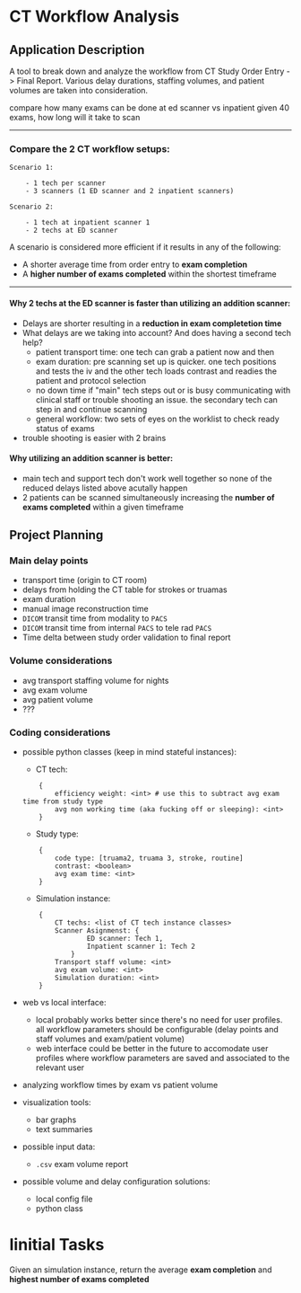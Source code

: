 # CT Workflow Analysis

Application Description
-------
A tool to break down and analyze the workflow from CT Study Order Entry -> Final Report. Various delay durations, staffing volumes, and patient volumes are taken into consideration. 

compare how many exams can be done at ed scanner vs inpatient
given 40 exams, how long will it take to scan

----------------
### Compare the 2 CT workflow setups:

```
Scenario 1:

    - 1 tech per scanner
    - 3 scanners (1 ED scanner and 2 inpatient scanners)

Scenario 2:

    - 1 tech at inpatient scanner 1
    - 2 techs at ED scanner
```


A scenario is considered more efficient if it results in any of the following:
- A shorter average time from order entry to **exam completion**
- A **higher number of exams completed** within the shortest timeframe

-------------------

#### Why 2 techs at the ED scanner is faster than utilizing an addition scanner:
- Delays are shorter resulting in a **reduction in exam completetion time**
- What delays are we taking into account? And does having a second tech help?
    - patient transport time: one tech can grab a patient now and then
    - exam duration: pre scanning set up is quicker. one tech positions and tests the iv and the other tech loads contrast and readies the patient and protocol selection
    - no down time if "main" tech steps out or is busy communicating with clinical staff or trouble shooting an issue. the secondary tech can step in and continue scanning
    - general workflow: two sets of eyes on the worklist to check ready status of exams
- trouble shooting is easier with 2 brains

#### Why utilizing an addition scanner is better:
- main tech and support tech don't work well together so none of the reduced delays listed above acutally happen
- 2 patients can be scanned simultaneously increasing the **number of exams completed** within a given timeframe

Project Planning
----------
### Main delay points
- transport time (origin to CT room)
- delays from holding the CT table for strokes or truamas
- exam duration
- manual image reconstruction time
- `DICOM` transit time from modality to `PACS`
- `DICOM` transit time from internal `PACS` to tele rad `PACS`
- Time delta between study order validation to final report 

### Volume considerations
- avg transport staffing volume for nights
- avg exam volume
- avg patient volume
- ???


### Coding considerations
- possible python classes (keep in mind stateful instances):
    - CT tech:
    ```
        {
            efficiency weight: <int> # use this to subtract avg exam time from study type
            avg non working time (aka fucking off or sleeping): <int>
        }
    ```
    - Study type:
    ```
        {
            code type: [truama2, truama 3, stroke, routine]
            contrast: <boolean>
            avg exam time: <int>
        }
    ```
    - Simulation instance:
    ```    
        {
            CT techs: <list of CT tech instance classes>
            Scanner Asignmenst: {
                    ED scanner: Tech 1,
                    Inpatient scanner 1: Tech 2
                }
            Transport staff volume: <int>
            avg exam volume: <int>
            Simulation duration: <int>
        }
    ```

    
- web vs local interface:
    - local probably works better since there's no need for user profiles. all workflow parameters should be configurable (delay points and staff volumes and exam/patient volume)
    - web interface could be better in the future to accomodate user profiles where workflow parameters are saved and associated to the relevant user 
- analyzing workflow times by exam vs patient volume
- visualization tools:
    - bar graphs
    - text summaries
- possible input data:
    - `.csv` exam volume report
- possible volume and delay configuration solutions:
    - local config file
    - python class

# Iinitial Tasks

Given an simulation instance, return the average **exam completion** and **highest number of exams completed**

